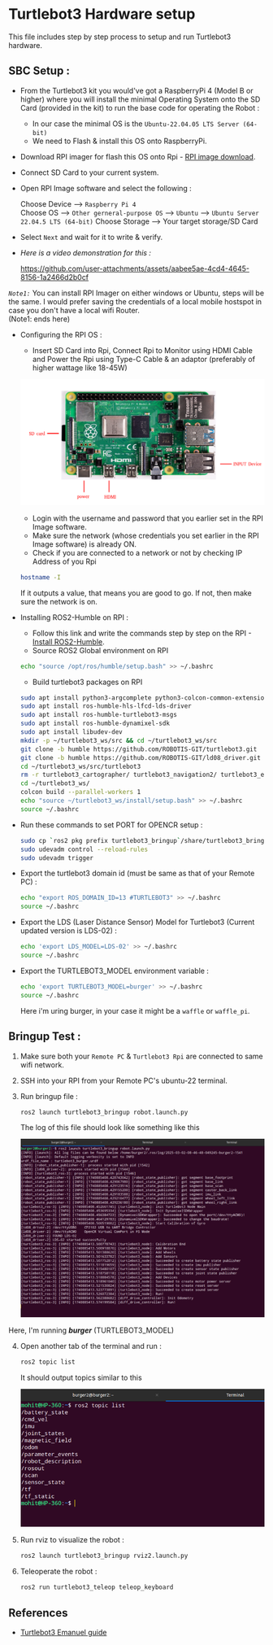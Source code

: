 # Turtlebot3 Hardware setup   
This file includes step by step process to setup and run Turtlebot3 hardware.

## SBC Setup :   
- From the Turtlebot3 kit you would've got a RaspberryPi 4 (Model B or higher) where you will install the minimal Operating System onto the SD Card (provided in the kit) to run the base code for operating the Robot :    
    - In our case the minimal OS is the `Ubuntu-22.04.05 LTS Server (64-bit)`    
    - We need to Flash & install this OS onto RaspberryPi.    
- Download RPI imager for flash this OS onto Rpi - [RPI image download](https://www.raspberrypi.com/software/).
- Connect SD Card to your current system.
- Open RPI Image software and select the following :   

  Choose Device --> `Raspberry Pi 4`    
  Choose OS --> `Other gerneral-purpose OS` --> `Ubuntu` --> `Ubuntu Server 22.04.5 LTS (64-bit)`
  Choose Storage --> Your target storage/SD Card
  
- Select `Next` and wait for it to write & verify.  

- *Here is a video demonstration for this :*    

    <!-- [SBC_Setup_demo.mp4](https://drive.google.com/file/d/1APajjn3yPWVeY9pewfT6jtobTyrJtlHj/view?usp=sharing)    -->
    https://github.com/user-attachments/assets/aabee5ae-4cd4-4645-8156-1a2466d2b0cf

*`Note1:`* You can install RPI Imager on either windows or Ubuntu, steps will be the same. I would prefer saving the credentials of a local mobile hostspot in case you don't have a local wifi Router.      
(Note1: ends here)
- Configuring the RPI OS :    
    - Insert SD Card into Rpi, Connect Rpi to Monitor using HDMI Cable and Power the Rpi using Type-C Cable & an adaptor (preferably of higher wattage like 18-45W)

    ![image](media/sbc_setup3.png)
    
   - Login with the username and password that you earlier set in the RPI Image software.     
   - Make sure the network (whose credentials you set earlier in the RPI Image software) is already ON.
   - Check if you are connected to a network or not by checking IP Address of you Rpi   
    
   ```bash
   hostname -I
   ```      
   If it outputs a value, that means you are good to go. If not, then make sure the network is on.    


- Installing ROS2-Humble on RPI :   
    - Follow this link and write the commands step by step on the RPI - [Install ROS2-Humble](https://docs.ros.org/en/humble/Installation/Ubuntu-Install-Debs.html). 
    - Source ROS2 Global environment on RPI
    
    ```bash
    echo "source /opt/ros/humble/setup.bash" >> ~/.bashrc
    ```
    - Build turtlebot3 packages on RPI   
    
    ```bash
    sudo apt install python3-argcomplete python3-colcon-common-extensions libboost-system-dev build-essential
    sudo apt install ros-humble-hls-lfcd-lds-driver
    sudo apt install ros-humble-turtlebot3-msgs
    sudo apt install ros-humble-dynamixel-sdk
    sudo apt install libudev-dev
    mkdir -p ~/turtlebot3_ws/src && cd ~/turtlebot3_ws/src
    git clone -b humble https://github.com/ROBOTIS-GIT/turtlebot3.git
    git clone -b humble https://github.com/ROBOTIS-GIT/ld08_driver.git
    cd ~/turtlebot3_ws/src/turtlebot3
    rm -r turtlebot3_cartographer/ turtlebot3_navigation2/ turtlebot3_example/
    cd ~/turtlebot3_ws/
    colcon build --parallel-workers 1
    echo "source ~/turtlebot3_ws/install/setup.bash" >> ~/.bashrc
    source ~/.bashrc
    ```
- Run these commands to set PORT for OPENCR setup :   

    ```bash
    sudo cp `ros2 pkg prefix turtlebot3_bringup`/share/turtlebot3_bringup/script/99-turtlebot3-cdc.rules /etc/udev/rules.d/
    sudo udevadm control --reload-rules
    sudo udevadm trigger
    ```
- Export the turtlebot3 domain id (must be same as that of your Remote PC) :   

    ```bash
    echo "export ROS_DOMAIN_ID=13 #TURTLEBOT3" >> ~/.bashrc
    source ~/.bashrc
    ```
- Export the LDS (Laser Distance Sensor) Model for Turtlebot3 (Current updated version is LDS-02) : 

    ```bash
    echo 'export LDS_MODEL=LDS-02' >> ~/.bashrc
    source ~/.bashrc
    ```
- Export the TURTLEBOT3_MODEL environment variable : 

    ```bash
    echo 'export TURTLEBOT3_MODEL=burger' >> ~/.bashrc
    source ~/.bashrc
    ```   
  Here i'm uring burger, in your case it might be a `waffle` or `waffle_pi`.


## Bringup Test :

1. Make sure both your `Remote PC` & `Turtlebot3 Rpi` are connected to same wifi network.   

2. SSH into your RPI from your Remote PC's ubuntu-22 terminal.   

3. Run bringup file : 

    ```bash
    ros2 launch turtlebot3_bringup robot.launch.py
    ```   
    The log of this file should look like something like this  
    <div align="left">
    <img src="robot_bringup/media/burger_bringup/bringup_log.png" alt="Bringup log for burger" />
    </div>   

  Here, I'm running ***burger*** (TURTLEBOT3_MODEL)

4. Open another tab of the terminal and run :    

    ```bash
    ros2 topic list
    ```    
    It should output topics similar to this   
    <div align="left">
    <img src="robot_bringup/media/burger_bringup/bringup_topics.png" alt="ROS2 topics during bringup for burger" />
    </div>

5. Run rviz to visualize the robot : 

    ```bash
    ros2 launch turtlebot3_bringup rviz2.launch.py
    ```   

4. Teleoperate the robot :  

    ```bash
    ros2 run turtlebot3_teleop teleop_keyboard
    ```   

## References   

- [Turtlebot3 Emanuel guide](https://emanual.robotis.com/docs/en/platform/turtlebot3/quick-start/)
